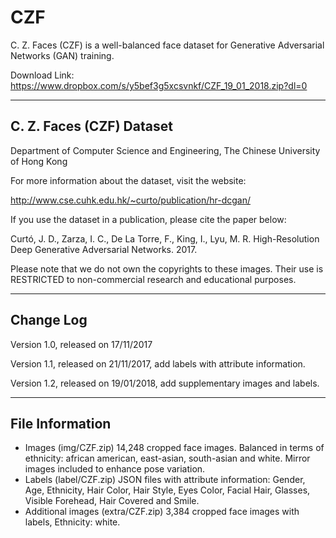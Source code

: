 # CZF
C. Z. Faces (CZF) is a well-balanced face dataset for Generative Adversarial Networks (GAN) training.

Download Link: https://www.dropbox.com/s/y5bef3g5xcsvnkf/CZF_19_01_2018.zip?dl=0

--------------------------------------------------------
C. Z. Faces (CZF) Dataset
--------------------------------------------------------

Department of Computer Science and Engineering, 
The Chinese University of Hong Kong

For more information about the dataset, visit the website:

  http://www.cse.cuhk.edu.hk/~curto/publication/hr-dcgan/

If you use the dataset in a publication, please cite the paper below:

Curtó, J. D., Zarza, I. C., De La Torre, F., King, I., Lyu, M. R.
High-Resolution Deep Generative Adversarial Networks. 2017.

Please note that we do not own the copyrights to these images. Their use is RESTRICTED to non-commercial research and educational purposes.

--------------------------------------------------------
Change Log
--------------------------------------------------------

Version 1.0, released on 17/11/2017

Version 1.1, released on 21/11/2017, add labels with attribute information.

Version 1.2, released on 19/01/2018, add supplementary images and labels.

--------------------------------------------------------
File Information
--------------------------------------------------------

- Images (img/CZF.zip)
      14,248 cropped face images. Balanced in terms of ethnicity: african american, east-asian, south-asian and white. Mirror images included to enhance pose variation.
- Labels (label/CZF.zip)
      JSON files with attribute information: Gender, Age, Ethnicity, Hair Color, Hair Style, Eyes Color, Facial Hair, Glasses, Visible Forehead, Hair Covered and Smile.
- Additional images (extra/CZF.zip)
      3,384 cropped face images with labels, Ethnicity: white.
